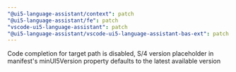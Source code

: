 ```yaml
---
"@ui5-language-assistant/context": patch
"@ui5-language-assistant/fe": patch
"vscode-ui5-language-assistant": patch
"@ui5-language-assistant/vscode-ui5-language-assistant-bas-ext": patch
---
```


Code completion for target path is disabled, S/4 version placeholder in manifest's minUI5Version property defaults to the latest available version
